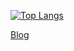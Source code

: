 [![Top Langs](https://github-readme-stats.vercel.app/api/top-langs/?username=hirobon1690&layout=compact)](https://github.com/anuraghazra/github-readme-stats)

[Blog](hirobon1690.github.io)
